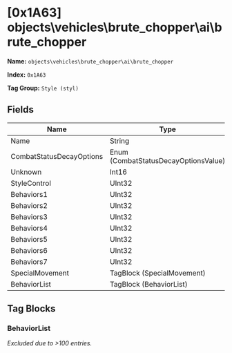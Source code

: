 # [0x1A63] objects\vehicles\brute_chopper\ai\brute_chopper

**Name:** ```objects\vehicles\brute_chopper\ai\brute_chopper```

**Index:** ```0x1A63```

**Tag Group:** ```Style (styl)```

## Fields

Name	| Type	| Value
---	|---	|---	|
Name	|String	|chopper
CombatStatusDecayOptions	|Enum (CombatStatusDecayOptionsValue)	|null
Unknown	|Int16	|0
StyleControl	|UInt32	|0
Behaviors1	|UInt32	|67166846
Behaviors2	|UInt32	|1572864000
Behaviors3	|UInt32	|557074
Behaviors4	|UInt32	|3486477824
Behaviors5	|UInt32	|2692754048
Behaviors6	|UInt32	|262179
Behaviors7	|UInt32	|34752
SpecialMovement	|TagBlock (SpecialMovement)	|0
BehaviorList	|TagBlock (BehaviorList)	|[209](#behaviorlist)


## Tag Blocks

### BehaviorList

*Excluded due to >100 entries.*